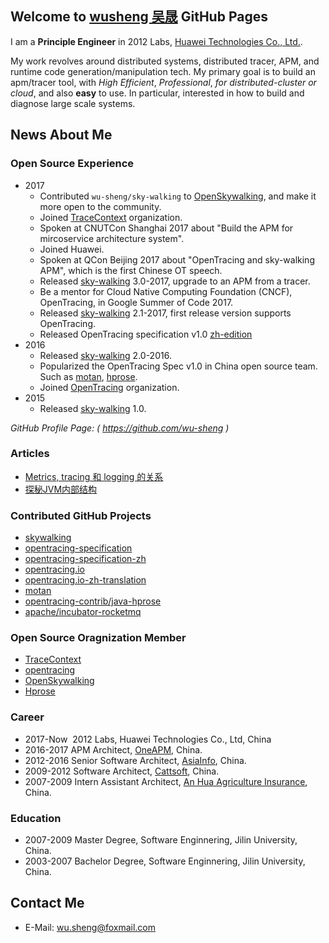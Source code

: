 ## Welcome to [wusheng 吴晟](https://github.com/wu-sheng) GitHub Pages

I am a **Principle Engineer** in 2012 Labs, [Huawei Technologies Co., Ltd.](http://www.huawei.com).

My work revolves around distributed systems, distributed tracer, APM, and runtime code generation/manipulation tech. My primary goal is to build an apm/tracer tool, with _High Efficient_, _Professional_, _for distributed-cluster or cloud_, and also **easy** to use. In particular, interested in how to build and diagnose large scale systems.

## News About Me

### Open Source Experience

- 2017
  - Contributed `wu-sheng/sky-walking` to [OpenSkywalking](https://github.com/OpenSkywalking), and make it more open to the community.
  - Joined [TraceContext](https://github.com/TraceContext) organization.
  - Spoken at CNUTCon Shanghai 2017 about "Build the APM for mircoservice architecture system".
  - Joined Huawei.
  - Spoken at QCon Beijing 2017 about "OpenTracing and sky-walking APM", which is the first Chinese OT speech.
  - Released [sky-walking](https://github.com/wu-sheng/sky-walking) 3.0-2017, upgrade to an APM from a tracer.
  - Be a mentor for Cloud Native Computing Foundation (CNCF), OpenTracing, in Google Summer of Code 2017.
  - Released [sky-walking](https://github.com/wu-sheng/sky-walking) 2.1-2017, first release version supports OpenTracing.
  - Released OpenTracing specification v1.0 [zh-edition](https://github.com/opentracing-contrib/opentracing-specification-zh)
- 2016
  - Released [sky-walking](https://github.com/wu-sheng/sky-walking) 2.0-2016.
  - Popularized the OpenTracing Spec v1.0 in China open source team. Such as [motan](https://github.com/weibocom/motan), [hprose](https://github.com/hprose).
  - Joined [OpenTracing](http://opentracing.io) organization.
- 2015
  - Released [sky-walking](https://github.com/wu-sheng/sky-walking) 1.0.

_GitHub Profile Page: ( https://github.com/wu-sheng )_

### Articles
* [Metrics, tracing 和 logging 的关系](https://wu-sheng.github.io/me/articles/metrics-tracing-and-logging)
* [探秘JVM内部结构](https://wu-sheng.github.io/me/articles/JVMInternals)

### Contributed GitHub Projects
* [skywalking](https://github.com/OpenSkywalking/skywalking) 
* [opentracing-specification](https://github.com/opentracing/specification)
* [opentracing-specification-zh](https://github.com/opentracing-contrib/opentracing-specification-zh)
* [opentracing.io](http://opentracing.io/)
* [opentracing.io-zh-translation](https://github.com/wu-sheng/opentracing.io-translation/tree/translation/chn/201611)
* [motan](https://github.com/weibocom/motan) 
* [opentracing-contrib/java-hprose](https://github.com/opentracing-contrib/java-hprose)
* [apache/incubator-rocketmq](https://github.com/apache/incubator-rocketmq)

### Open Source Oragnization Member
* [TraceContext](https://github.com/TraceContext)
* [opentracing](https://github.com/opentracing)
* [OpenSkywalking](https://github.com/OpenSkywalking)
* [Hprose](https://github.com/hprose)

### Career
* 2017-Now  2012 Labs, Huawei Technologies Co., Ltd, China
* 2016-2017 APM Architect, [OneAPM](http://www.oneapm.com), China.
* 2012-2016 Senior Software Architect, [AsiaInfo](http://www.asiainfo.com), China.
* 2009-2012 Software Architect, [Cattsoft](http://www.cattsoft.com), China.
* 2007-2009 Intern Assistant Architect, [An Hua Agriculture Insurance](http://www.ahic.com.cn), China.

### Education
* 2007-2009 Master Degree, Software Enginnering, Jilin University, China.
* 2003-2007 Bachelor Degree, Software Enginnering, Jilin University, China.

## Contact Me
* E-Mail: wu.sheng@foxmail.com
